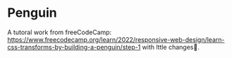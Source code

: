 # Penguin
A tutoral work from freeCodeCamp: <a>https://www.freecodecamp.org/learn/2022/responsive-web-design/learn-css-transforms-by-building-a-penguin/step-1</a>
with lttle changes🙂.
